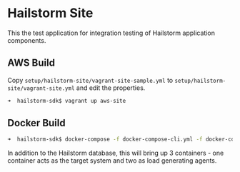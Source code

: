 # Hailstorm Site

This the test application for integration testing of Hailstorm application components.

## AWS Build

Copy ``setup/hailstorm-site/vagrant-site-sample.yml`` to ``setup/hailstorm-site/vagrant-site.yml`` and edit the
properties.

```bash
➜  hailstorm-sdk$ vagrant up aws-site
```

## Docker Build

```bash
➜  hailstorm-sdk$ docker-compose -f docker-compose-cli.yml -f docker-compose-cli.ci.yml -f docker-compose.dc-sim.yml up -d
```
In addition to the Hailstorm database, this will bring up 3 containers - one container acts as the target system and
two as load generating agents.
